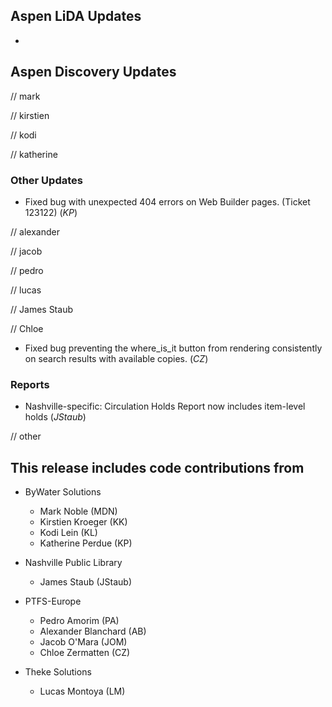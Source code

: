 ## Aspen LiDA Updates
- 

## Aspen Discovery Updates
// mark

// kirstien

// kodi

// katherine
### Other Updates
- Fixed bug with unexpected 404 errors on Web Builder pages.  (Ticket 123122) (*KP*)

// alexander

// jacob

// pedro

// lucas

// James Staub

// Chloe 
- Fixed bug preventing the where_is_it button from rendering consistently on search results with available copies. (*CZ*)

### Reports
- Nashville-specific: Circulation Holds Report now includes item-level holds (*JStaub*)

// other

## This release includes code contributions from
- ByWater Solutions
  - Mark Noble (MDN)
  - Kirstien Kroeger (KK)
  - Kodi Lein (KL)
  - Katherine Perdue (KP)

- Nashville Public Library
  - James Staub (JStaub)
  
- PTFS-Europe
  - Pedro Amorim (PA)
  - Alexander Blanchard (AB)
  - Jacob O'Mara (JOM)
  - Chloe Zermatten (CZ)

- Theke Solutions
  - Lucas Montoya (LM)